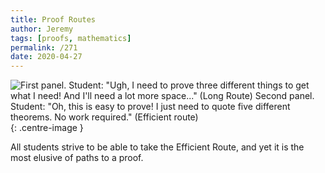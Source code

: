 ```yaml
---
title: Proof Routes
author: Jeremy
tags: [proofs, mathematics]
permalink: /271
date: 2020-04-27
---
```


![First panel. Student: "Ugh, I need to prove three different things to get what I need! And I'll need a lot more space..." (Long Route) Second panel. Student: "Oh, this is easy to prove! I just need to quote five different theorems. No work required." (Efficient route)](https://res.cloudinary.com/dh3hm8pb7/image/upload/c_scale,q_auto:best,w_615/v1535842782/Handwaving/Published/ProofRoutes.png){: .centre-image }

All students strive to be able to take the Efficient Route, and yet it is the most elusive of paths to a proof.
